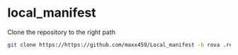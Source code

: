 # local_manifest
Clone the repository to the right path

```bash
git clone https://https://github.com/maxx459/Local_manifest -b rova .repo/local_manifests
```
